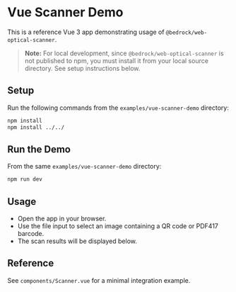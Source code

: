 # Vue Scanner Demo

This is a reference Vue 3 app demonstrating usage of `@bedrock/web-optical-scanner`.

> **Note:** For local development, since `@bedrock/web-optical-scanner` is not published to npm, you must install it from your local source directory. See setup instructions below.

## Setup

Run the following commands from the `examples/vue-scanner-demo` directory:

```bash
npm install
npm install ../../
```

## Run the Demo

From the same `examples/vue-scanner-demo` directory:

```bash
npm run dev
```

## Usage

- Open the app in your browser.
- Use the file input to select an image containing a QR code or PDF417 barcode.
- The scan results will be displayed below.

## Reference

See `components/Scanner.vue` for a minimal integration example.
